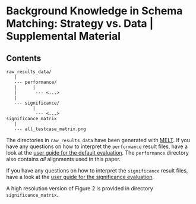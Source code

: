 # Background Knowledge in Schema Matching: Strategy vs. Data | Supplemental Material

## Contents
```
raw_results_data/
   |
   --- performance/
   |      |
   |       --- <...>
   |
   --- significance/
          |
           --- <...>
significance_matrix
   |
   --- all_testcase_matrix.png
```

The directories in `raw_results_data` have been generated with [MELT](https://github.com/dwslab/melt/). If you have any questions on how to interpret the `performance` result files, have a look at the [user guide for the default evaluation](https://dwslab.github.io/melt/matcher-evaluation/evaluators#evaluatorcsv). The `performance` directory also contains *all* alignments used in this paper. 

If you have any questions on how to interpret the `significance` result files, have a look at the [user guide for the significance evaluation](https://dwslab.github.io/melt/matcher-evaluation/evaluators#evaluatormcnemarsignificance).

A high resolution version of Figure 2 is provided in directory `significance_matrix`.
